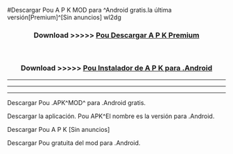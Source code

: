 #Descargar Pou  A P K MOD para ^Android gratis.la última versión[Premium]^[Sin anuncios] wl2dg



<div align="center">
<h3>Download >>>>> <a href="https://es-web.web.app/?es= ${title}">Pou  Descargar A P K Premium</a></h3><br>

<h3>Download >>>>> <a href="https://es-web.web.app/?es= ${title}">Pou  Instalador de A P K para .Android</a></h3>
</div>


----------------------------------------------------------

----------------------------------------------------------

----------------------------------------------------------

Descargar Pou  .APK^MOD^ para .Android gratis.

Descargar la aplicación. Pou  APK^El nombre es la versión para .Android.

Descargar Pou  A P K [Sin anuncios]

Descargar Pou  gratuita del mod para .Android.